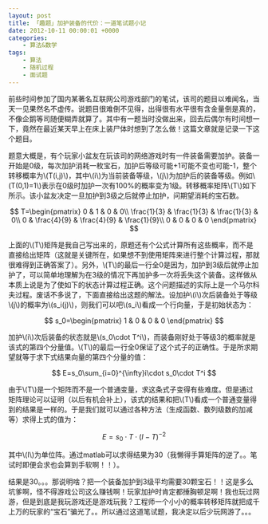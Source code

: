 ```yaml
---
layout: post
title: 「趣题」加护装备的代价：一道笔试题小记
date: 2012-10-11 00:00:01 +0000
categories:
    - 算法&数学
tags:
    - 算法
    - 随机过程
    - 面试题
---
```


前些时间参加了国内某著名互联网公司游戏部门的笔试，该司的题目以难闻名，当天一见果然名不虚传。说题目很难倒不见得，出得很有水平很有含金量倒是真的，不像企鹅等司随便糊弄就算了。其中有一题当时没做出来，回去后偶尔有时间想一下，竟然在最近某天早上在床上装尸体时想到了怎么做！这篇文章就是记录一下这个题目。

题意大概是，有个玩家小盆友在玩该司的网络游戏时有一件装备需要加护。装备一开始是0级，每次加护消耗一枚宝石，加护后等级可能+1可能不变也可能-1，整个转移概率为\\(T(i,j)\\)，其中\\(i\\)为当前装备等级，\\(j\\)为加护后的装备等级。例如\\(T(0,1)=1\\)表示在0级时加护一次有100%的概率变为1级。转移概率矩阵\\(T\\)如下所示。该小盆友决定一旦加护到3级之后就停止加护，问期望消耗的宝石数。

$$ T=\begin{pmatrix} 0 & 1 & 0 & 0\\ \frac{1}{3} & \frac{1}{3} & \frac{1}{3} & 0\\ 0 & \frac{4}{9} & \frac{4}{9} & \frac{1}{9}\\ 0 & 0 & 0 & 0 \end{pmatrix} $$

上面的\\(T\\)矩阵是我自己写出来的，原题还有个公式计算所有这些概率，而不是直接给出矩阵（这就是关键所在，如果想不到使用矩阵来进行整个计算过程，那就很难得到正确答案了）。另外，\\(T\\)的最后一行全0是因为，加护到3级后就停止加护了，可以简单地理解为在3级的情况下再加护多一次将丢失这个装备。这样做从本质上说是为了使如下的状态计算过程正确。这个问题描述的实际上是一个马尔科夫过程。废话不多说了，下面直接给出这题的解法。设加护\\(i\\)次后装备处于等级\\(j\\)的概率为\\(s_i(j)\\)，则我们可以吧\\(s_i\\)看成一个行向量，于是初始状态为：

$$ s_0=\begin{pmatrix} 1 & 0 & 0 & 0 \end{pmatrix} $$

加护\\(i\\)次后装备的状态就是\\(s_0\cdot T^i\\)，而装备刚好处于等级3的概率就是该式的第四个分量值。\\(T\\)的最后一行全0保证了这个式子的正确性。于是所求期望就等于求下式结果向量的第四个分量的值：

$$ E=s_0\sum_{i=0}^{\infty}i\cdot s_0\cdot T^i $$

由于\\(T\\)是一个矩阵而不是一个普通变量，求这条式子变得有些难度。但是通过矩阵理论可以证明（以后有机会补上），该式的结果和把\\(T\\)看成一个普通变量得到的结果是一样的。于是我们就可以通过各种方法（生成函数、数列级数的加减等）求得上式的值为：

$$ E=s_0\cdot T\cdot(I-T)^{-2} $$

其中\\(I\\)为单位阵。通过matlab可以求得结果为30（我懒得手算矩阵的逆了。。笔试时即便会求也会算到手软啊！！）。

结果是30。。。那说明啥？把一个装备加护到3级平均需要30颗宝石！！这是多么坑爹啊，怪不得游戏公司这么赚钱啊！玩家加护时肯定都捶胸顿足啊！我也玩过网游，但是到底是我玩游戏还是游戏玩我？工程师一个小小的概率转移矩阵就把成千上万的玩家的“宝石”骗光了。。所以通过这道笔试题，我决定以后少玩网游了。。。

